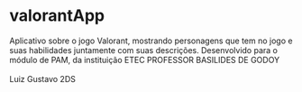 # valorantApp
Aplicativo sobre o jogo Valorant, mostrando personagens que tem no jogo e suas habilidades juntamente com suas descrições. 
Desenvolvido para o módulo de PAM, da instituição ETEC PROFESSOR BASILIDES DE GODOY
<br><br>Luiz Gustavo 2DS<br>
